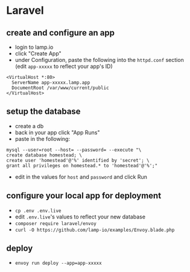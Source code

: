 # Laravel

## create and configure an app 
- login to lamp.io
- click "Create App"
- under Configuration, paste the following into the `httpd.conf` section 
(edit `app-xxxxx` to reflect your app's ID)
```
<VirtualHost *:80>
  ServerName app-xxxxx.lamp.app
  DocumentRoot /var/www/current/public
</VirtualHost>
``` 

## setup the database
- create a db
- back in your app click "App Runs"
- paste in the following:
```
mysql --user=root --host= --password= --execute "\
create database homestead; \
create user 'homestead'@'%' identified by 'secret'; \
grant all privileges on homestead.* to 'homestead'@'%';"
```
- edit in the values for `host` and `password` and click Run

## configure your local app for deployment
- `cp .env .env.live`
- edit `.env.live`'s values to reflect your new database
- `composer require laravel/envoy`
- `curl -O https://github.com/lamp-io/examples/Envoy.blade.php`

## deploy
- `envoy run deploy --app=app-xxxxx`
